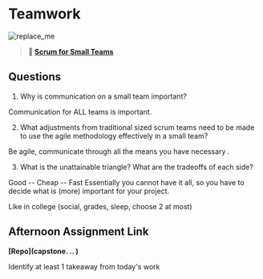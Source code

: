 # Teamwork

![replace_me](https://codeworks.blob.core.windows.net/public/assets/img/illustrations/placeholder.svg)

> **📖 [Scrum for Small Teams](https://codeworksacademy.com/fs-student-guide/resources/wk8-9/02-Scrum-For-Small-Teams)**

## Questions

1. Why is communication on a small team important?

Communication for ALL teams is important. 

2. What adjustments from traditional sized scrum teams need to be made to use the agile methodology effectively in a small team?

Be agile, communicate through all the means you have necessary .

3. What is the unattainable triangle? What are the tradeoffs of each side?

Good -- Cheap -- Fast
Essentially you cannot have it all, so you have to decide what is (more) important for your project. 


Like in college (social, grades, sleep, choose 2 at most)
## Afternoon Assignment Link

**[Repo](capstone. .. )**

Identify at least 1 takeaway from today's work
